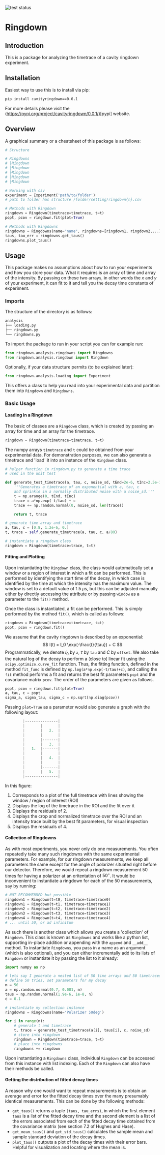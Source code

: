 ![test status](https://github.com/kakitkelvinho/cavityringdown/actions/workflows/python-app.yml/badge.svg?event=push)
# Ringdown 

## Introduction 

This is a package for analyzing the timetrace of a cavity ringdown experiment.

## Installation

Easiest way to use this is to install via pip:

```bash
pip install cavityringdown==0.0.1
```

For more details please visit the (https://pypi.org/project/cavityringdown/0.0.1/)[pypi] website.

## Overview

A graphical summary or a cheatsheet of this package is as follows:

```python
# Structure

# Ringdowns
# ├Ringdown
# ├Ringdown
# ├Ringdown
# ├Ringdown
# ├Ringdown

# Working with csv
experiment = Experiment('path/to/folder')
# path to folder has structure /folder/setting/ringdown{n}.csv

# Methods with Ringdown
ringdown = Ringdown(timetrace=timetrace, t=t)
popt, pcov = ringdown.fit(plot=True)

# Methods with Ringdowns
ringdowns = Ringdowns(name="name", ringdowns=[ringdown1, ringdown2,...])
taus, tau_err = ringdowns.get_taus()
ringdowns.plot_taus()
```

## Usage

This package makes no assumptions about how to run your experiments and how you store your data. What it requires is an array of time and array of the intensity. By passing on these two arrays, in other words the $x$ and $y$ of your experiment, it can fit to it and tell you the decay time constants of experiment.

### Imports

The structure of the directory is as follows:
```python
analysis
├── loading.py
├── ringdown.py
└── ringdowns.py
```

To import the package to run in your script you can for example run:

```python
from ringdown.analysis.ringdowns import Ringdowns 
from ringdown.analysis.ringdown import Ringdown
```

Optionally, if your data structure permits (to be explained later):

```python
from ringdown.analysis.loading import Experiment
```

This offers a class to help you read into your experimental data and partition them into `Ringdown` and `Ringdowns`.

### Basic Usage

#### Loading in a Ringdown

The basic of classes are a `Ringdown` class, which is created by passing an array for time and an array for the timetrace.

```python
ringdown = Ringdown(timetrace=timetrace, t=t)
```
The numpy arrays `timetrace` and `t` could be obtained from your experimental data. For demonstration purposes, we can also generate a timetrace and 'load' it into an instance of the `Ringdown` class.
```python
# helper function in ringdown.py to generate a time trace
# used in the unit test

def generate_test_timetrace(a, tau, c, noise_sd, tEnd=2e-6, tInc=2.5e-10):
    '''Generates a timetrace of an exponential with a, tau, c
    and sprinkle in a normally distributed noise with a noise_sd.'''
    t = np.arange(0, tEnd, tInc)
    trace = a*np.exp(-t/tau) + c
    trace += np.random.normal(0, noise_sd, len(trace))

    return t, trace

# generate time array and timetrace
a, tau, c = [0.8, 1.2e-6, 0.]
t, trace = self.generate_timetrace(a, tau, c, a/80)

# instantiate a ringdown class
ringdown = Ringdown(timetrace=trace, t=t)
```

#### Fitting and Plotting

Upon instantiating the `Ringdown` class, the class would automatically set a window or a region of interest in which a fit can be performed. This is performed by identifying the start time of the decay, in which case is identified by the time at which the intensity has the maximum value. The window is set to a default value of 1.5 $\mu$s, but this can be adjusted manually either by directly accessing the attribute or by passing `window` as a parameter to the `fit()` method. 

Once the class is instantiated, a fit can be performed. This is simply performed by the method `fit()`, which is called as follows:
```python
ringdown = Ringdown(timetrace=timetrace, t=t)
popt, pcov = ringdown.fit()
```
We assume that the cavity ringdown is described by an exponential:
$$ I(t) = I_0 \exp(-\frac{t}{\tau}) + C $$
Programmatically, we denote $I_0$ by `a`, $\tau$ by `tau` and $C$ by `offset`. We also take the natural log of the decay to perform a (close to) linear fit using the `scipy.optimize.curve_fit` function. Thus, the fitting function, defined in the method `fit_func` is defined by `np.log(a*np.exp(-t/tau)+c)`, and calling the `fit` method performs a fit and returns the best fit parameters `popt` and the covariance matrix `pcov`. The order of the parameters are given as follows.
```python
popt, pcov = ringdown.fit(plot=True)
a, tau, c = popt
sigma_a, sigma_tau, sigma_c = np.sqrt(np.diag(pcov))
```
Passing `plot=True` as a parameter would also generate a graph with the following layout:
```python
        |---------------|
        |       |       |
        |       |   2.  |        
        |       |       |
        |       |-------|
        |       |   3.  |
        |   1.  |-------|
        |       |       |
        |       |   4.  |
        |       |       |
        |       |-------|
        |       |   5.  |
        |---------------|
```
In this figure:
1. Corresponds to a plot of the full timetrace with lines showing the window / region of interest (ROI)
2. Displays the log of the timetrace in the ROI and the fit over it
3. Displays the residuals of 2.
4. Displays the crop and normalized timetrace over the ROI and an intensity trace built by the best fit parameters, for visual inspection
5. Displays the residuals of 4.


#### Collection of Ringdowns

As with most experiments, you never only do one measurements. You often repeatedly take many such ringdowns with the same experimental parameters. For example, for our ringdown measurements, we keep all parameters the same except for the angle of  polarizer situated right before our detector. Therefore, we would repeat a ringdown measurement 50 times for having a polarizer at an oritentation of $50^\circ$. It would be inconvenient to instantiate a ringdown for each of the 50 measurements, say by running:
```python
# NOT RECOMMENDED but possible
ringdown1 = Ringdown(t=t0, timetrace=timetrace0)
ringdown1 = Ringdown(t=t1, timetrace=timetrace1)
ringdown2 = Ringdown(t=t2, timetrace=timetrace2)
ringdown3 = Ringdown(t=t3, timetrace=timetrace3)
ringdown4 = Ringdown(t=t4, timetrace=timetrace4)
# ... until 50, or ad infinitum
```
As such there is another class which allows you create a 'collection' of `Ringdown`. This class is known as `Ringdowns` and works like a python list, supporting in-place addition or appending with the `append` and `__add__` method. To instantiate `Ringdowns`, you pass in a name as an argument (which is also optional), and you can either incrementally add to its lists of `Ringdown` or instantiate it by passing the list to it already:

```python
import numpy as np

# lets say I generate a nested list of 50 time arrays and 50 timetraces
# define 50 tries, set parameters for my decay
n = 50
a = np.random.normal(0.7, 0.001, n)
taus = np.random.normal(1.9e-6, 1e-8, n)
c = 0.1

# instantiate my collection instance
ringdowns = Ringdowns(name='Polarizer 50deg')

for i in range(n):
    # generate t and timetrace
    t, trace = generate_test_timetrace(a[i], taus[i], c, noise_sd) 
    # store into ringdown
    ringdown = Ringdown(timetrace=trace, t=t)
    # place into ringdowns
    ringdowns += ringdown 
```

Upon instantiating a `Ringdowns` class, individual `Ringdown` can be accessed from this instance with list indexing. Each of the `Ringdown` can also have their methods be called.

#### Getting the distribution of fitted decay times

A reason why one would want to repeat measurements is to obtain an average and error for the fitted decay times over the many presumably identical measurements. This can be done by the following methods:
- `get_taus()` returns a tuple `(taus, tau_errs)`, in which the first element `taus` is a list of the fitted decay time and the second element is a list of the errors associated from each of the fitted decay time obtained from the covariance matrix (see section 7.2 of Hughes and Hase).
- `get_mean_taus()` and `get_std_taus()` calculates the sample mean and sample standard deviation of the decay times.
- `plot_taus()` outputs a plot of the decay times with their error bars. Helpful for visualization and locating where the mean is.


